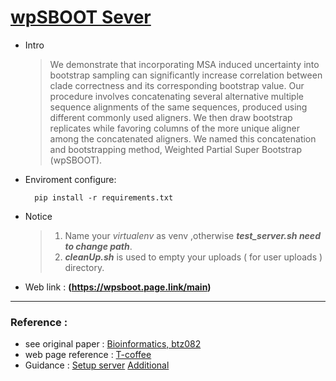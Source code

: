 # [wpSBOOT Sever](https://wpsboot.page.link/main)
* Intro

    >We demonstrate that incorporating MSA induced uncertainty into bootstrap sampling can significantly increase correlation between clade correctness and its corresponding bootstrap value. Our procedure involves concatenating several alternative multiple sequence alignments of the same sequences, produced using different commonly used aligners. We then draw bootstrap replicates while favoring columns of the more unique aligner among the concatenated aligners. We named this concatenation and bootstrapping method, Weighted Partial Super Bootstrap (wpSBOOT).

* Enviroment configure: 

  ```
    pip install -r requirements.txt
  ```

* Notice

    >1. Name your *virtualenv* as venv ,otherwise ***test_server.sh need to change path***.
    >2. ***cleanUp.sh*** is used to empty your uploads ( for user uploads ) directory.

* Web link : **(https://wpsboot.page.link/main)**
---

### Reference :
- see original paper : [Bioinformatics, btz082](https://doi.org/10.1093/bioinformatics/btz082)
- web page reference : [T-coffee](http://tcoffee.crg.cat/apps/tcoffee/do:regular)
- Guidance :    [Setup server](https://lufficc.com/blog/how-to-serve-flask-applications-with-uwsgi-and-nginx-on-ubuntu)  [Additional](https://hackmd.io/@Xpz2MX78SomsO4mV3ejdqg/SyvmmBCfX?type=view#%E6%9E%B6%E7%AB%99%EF%BC%9AuWSGI)
